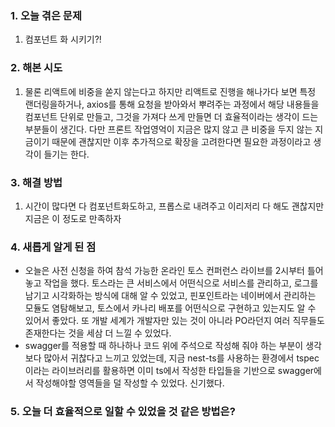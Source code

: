 
### **1. 오늘 겪은 문제**

1.  컴포넌트 화 시키기?!


### **2. 해본 시도**
1. 물론 리액트에 비중을 쏟지 않는다고 하지만 리액트로 진행을 해나가다 보면 특정 랜더링을하거나, axios를 통해 요청을 받아와서 뿌려주는 과정에서 해당 내용들을 컴포넌트 단위로 만들고, 그것을 가져다 쓰게 만들면 더 효율적이라는 생각이 드는 부분들이 생긴다. 다만 프론트 작업영억이 지금은 많지 않고 큰 비중을 두지 않는 지금이기 때문에 괜찮지만 이후 추가적으로 확장을 고려한다면 필요한 과정이라고 생각이 들기는 한다.


### **3. 해결 방법**
1. 시간이 많다면 다 컴포넌트화도하고, 프롭스로 내려주고 이리저리 다 해도 괜찮지만 지금은 이 정도로 만족하자

### **4. 새롭게 알게 된 점**
-  오늘은 사전 신청을 하여 참석 가능한 온라인 토스 컨퍼런스 라이브를 2시부터 틀어놓고 작업을 했다. 토스라는 큰 서비스에서 어떤식으로 서비스를 관리하고, 로그를 남기고 시각화하는 방식에 대해 알 수 있었고, 핀포인트라는 네이버에서 관리하는 모듈도 염탐해보고, 토스에서 카나리 배포를 어떤식으로 구현하고 있는지도 알 수 있어서 좋았다. 또 개발 세계가 개발자만 있는 것이 아니라 PO라던지 여러 직무들도 존재한다는 것을 세삼 더 느낄 수 있었다. 
- swagger를 적용할 때 하나하나 코드 위에 주석으로 작성해 줘야 하는 부분이 생각보다 많아서 귀찮다고 느끼고 있었는데, 지금 nest-ts를 사용하는 환경에서 tspec이라는 라이브러리를 활용하면 이미 ts에서 작성한 타입들을 기반으로 swagger에서 작성해야할 영역들을 덜 작성할 수 있었다. 신기했다.


### **5. 오늘 더 효율적으로 일할 수 있었을 것 같은 방법은?**
